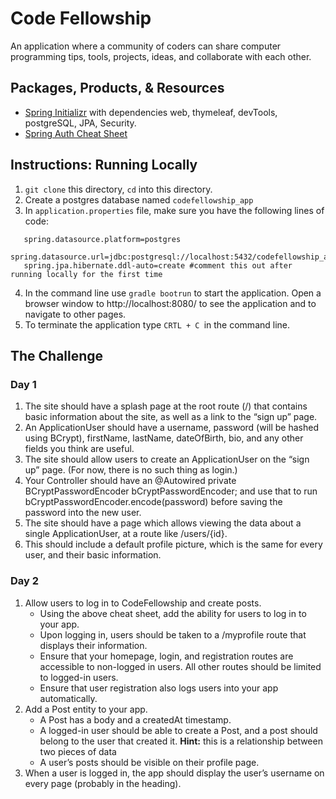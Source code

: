 # Code Fellowship
An application where a community of coders can share computer programming tips, tools, projects, ideas, and collaborate with each other.

## Packages, Products, & Resources
* [Spring Initializr](https://start.spring.io/) with dependencies web, thymeleaf, devTools, postgreSQL, JPA, Security.
* [Spring Auth Cheat Sheet](https://github.com/codefellows/seattle-java-401d2/blob/master/SpringAuthCheatSheet.md)

## Instructions: Running Locally
1. `git clone` this directory, `cd` into this directory.
2. Create a postgres database named `codefellowship_app`
3. In `application.properties` file, make sure you have the following lines of code:
```
   spring.datasource.platform=postgres
   spring.datasource.url=jdbc:postgresql://localhost:5432/codefellowship_app
   spring.jpa.hibernate.ddl-auto=create #comment this out after running locally for the first time
```
4. In the command line use `gradle bootrun` to start the application. Open a browser window to http://localhost:8080/ to see the application and to navigate to other pages.
5. To terminate the application type `CRTL + C `in the command line.

## The Challenge
### Day 1
1. The site should have a splash page at the root route (/) that contains basic information about the site, as well as a link to the “sign up” page.
2. An ApplicationUser should have a username, password (will be hashed using BCrypt), firstName, lastName, dateOfBirth, bio, and any other fields you think are useful.
3. The site should allow users to create an ApplicationUser on the “sign up” page. (For now, there is no such thing as login.)
4. Your Controller should have an @Autowired private BCryptPasswordEncoder bCryptPasswordEncoder; and use that to run bCryptPasswordEncoder.encode(password) before saving the password into the new user.
5. The site should have a page which allows viewing the data about a single ApplicationUser, at a route like /users/{id}.
6. This should include a default profile picture, which is the same for every user, and their basic information.

### Day 2
1. Allow users to log in to CodeFellowship and create posts.
    * Using the above cheat sheet, add the ability for users to log in to your app.
    * Upon logging in, users should be taken to a /myprofile route that displays their information.
    * Ensure that your homepage, login, and registration routes are accessible to non-logged in users. All other routes should be limited to logged-in users.
    * Ensure that user registration also logs users into your app automatically.
2. Add a Post entity to your app.
    * A Post has a body and a createdAt timestamp.
    * A logged-in user should be able to create a Post, and a post should belong to the user that created it. **Hint:** this is a relationship between two pieces of data
    * A user’s posts should be visible on their profile page.
3. When a user is logged in, the app should display the user’s username on every page (probably in the heading).